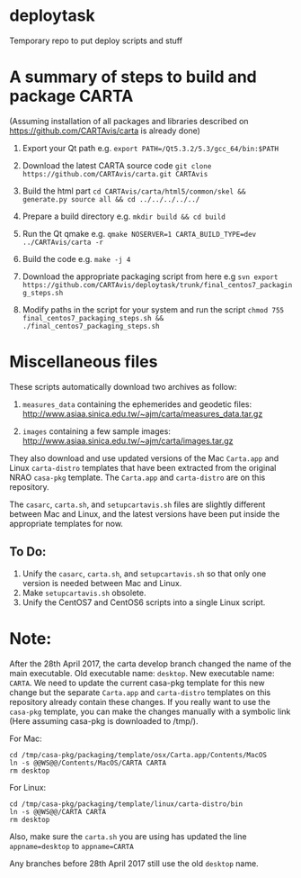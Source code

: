 # deploytask
Temporary repo to put deploy scripts and stuff

# A summary of steps to build and package CARTA
(Assuming installation of all packages and libraries described on https://github.com/CARTAvis/carta is already done)

1. Export your Qt path e.g. `export PATH=/Qt5.3.2/5.3/gcc_64/bin:$PATH`

2. Download the latest CARTA source code `git clone https://github.com/CARTAvis/carta.git CARTAvis`

3. Build the html part `cd CARTAvis/carta/html5/common/skel && generate.py source all && cd ../../../../../`

4. Prepare a build directory e.g. `mkdir build && cd build`

5. Run the Qt qmake e.g. `qmake NOSERVER=1 CARTA_BUILD_TYPE=dev ../CARTAvis/carta -r`

6. Build the code e.g. `make -j 4`

7. Download the appropriate packaging script from here e.g `svn export https://github.com/CARTAvis/deploytask/trunk/final_centos7_packaging_steps.sh`

8. Modify paths in the script for your system and run the script `chmod 755 final_centos7_packaging_steps.sh && ./final_centos7_packaging_steps.sh`

# Miscellaneous files
These scripts automatically download two archives as follow: 
1. `measures_data` containing the ephemerides and geodetic files:
http://www.asiaa.sinica.edu.tw/~ajm/carta/measures_data.tar.gz

2. `images` containing a few sample images:
http://www.asiaa.sinica.edu.tw/~ajm/carta/images.tar.gz

They also download and use updated versions of the Mac `Carta.app` and Linux `carta-distro` templates that have been extracted from the original NRAO `casa-pkg` template. 
The `Carta.app` and `carta-distro` are on this repository.

The `casarc`, `carta.sh`, and `setupcartavis.sh` files are slightly different between Mac and Linux, and the latest versions have been put inside the appropriate templates for now.

## To Do:
1. Unify the `casarc`, `carta.sh`, and `setupcartavis.sh` so that only one version is needed between Mac and Linux.
2. Make `setupcartavis.sh` obsolete.
3. Unify the CentOS7 and CentOS6 scripts into a single Linux script.


# Note:
After the 28th April 2017, the carta develop branch changed the name of the main executable. Old executable name: `desktop`. New executable name: `CARTA`. 
We need to update the current casa-pkg template for this new change but the separate `Carta.app` and `carta-distro` templates on this repository already contain these changes.
If you really want to use the `casa-pkg` template, you can make the changes manually with a symbolic link (Here assuming casa-pkg is downloaded to /tmp/).

For Mac:
```
cd /tmp/casa-pkg/packaging/template/osx/Carta.app/Contents/MacOS
ln -s @@WS@@/Contents/MacOS/CARTA CARTA
rm desktop
```

For Linux:
```
cd /tmp/casa-pkg/packaging/template/linux/carta-distro/bin
ln -s @@WS@@/CARTA CARTA
rm desktop
```

Also, make sure the `carta.sh` you are using has updated the line `appname=desktop` to `appname=CARTA`

Any branches before 28th April 2017 still use the old `desktop` name.

